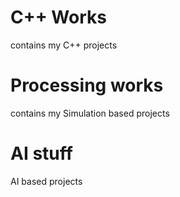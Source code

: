 # C++ Works
  contains my C++ projects

# Processing works
  contains my Simulation based projects

# AI stuff 
  AI based projects
